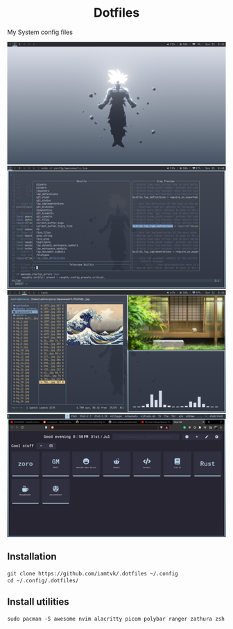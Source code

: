 <div align="center">

# Dotfiles 

</div>

My System config files 

![Screenshot1](https://github.com/iamtvk/.dotfiles/blob/master/Screenshots/.config/screenshots/desktp.png)
![Screenshot1](https://github.com/iamtvk/.dotfiles/blob/master/Screenshots/.config/screenshots/nvim.png)
![Screenshot1](https://github.com/iamtvk/.dotfiles/blob/master/Screenshots/.config/screenshots/rangr.png)
![Screenshot1](https://github.com/iamtvk/.dotfiles/blob/master/Screenshots/.config/screenshots/dmenu.png)

## Installation

```
git clone https://github.com/iamtvk/.dotfiles ~/.config
cd ~/.config/.dotfiles/
```
## Install utilities

```
sudo pacman -S awesome nvim alacritty picom polybar ranger zathura zsh 
```

